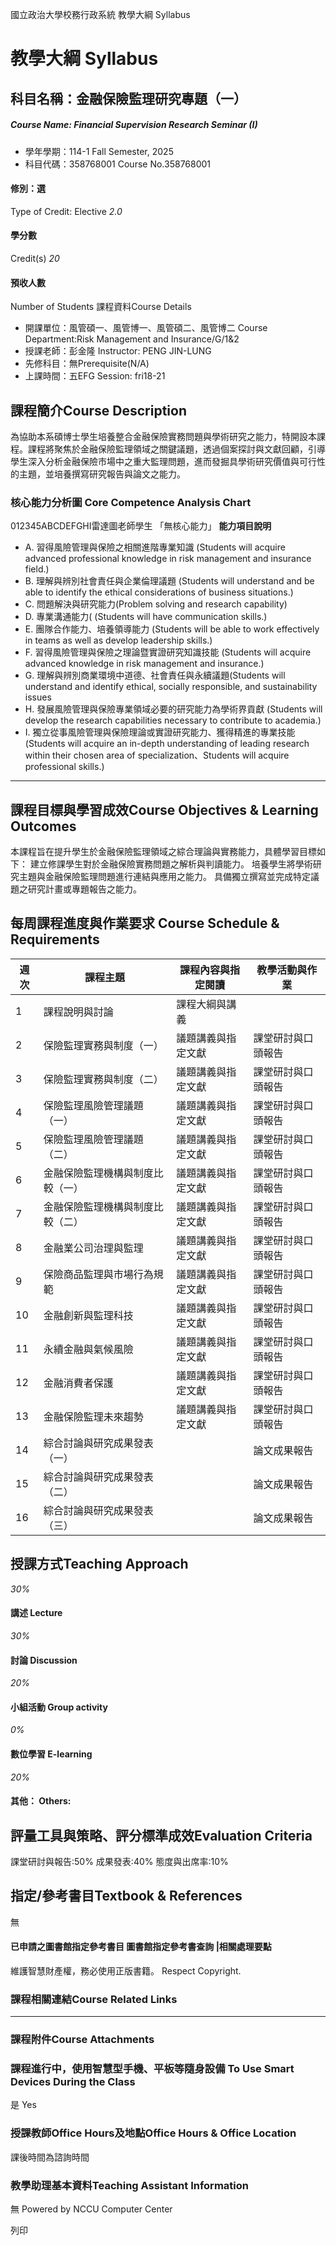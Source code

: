 國立政治大學校務行政系統 教學大綱 Syllabus
# 教學大綱 Syllabus
##  科目名稱：金融保險監理研究專題（一）
#####  Course Name: Financial Supervision Research Seminar (I)
  * 學年學期：114-1 Fall Semester, 2025 
  * 科目代碼：358768001 Course No.358768001


#### 修別：選
Type of Credit: Elective 
_2.0_
#### 學分數
Credit(s)
_20_
#### 預收人數
Number of Students
課程資料Course Details
  * 開課單位：風管碩一、風管博一、風管碩二、風管博二 Course Department:Risk Management and Insurance/G/1&2 
  * 授課老師：彭金隆 Instructor: PENG JIN-LUNG 
  * 先修科目：無Prerequisite(N/A)
  * 上課時間：五EFG Session: fri18-21


##  課程簡介Course Description
為協助本系碩博士學生培養整合金融保險實務問題與學術研究之能力，特開設本課程。課程將聚焦於金融保險監理領域之關鍵議題，透過個案探討與文獻回顧，引導學生深入分析金融保險市場中之重大監理問題，進而發掘具學術研究價值與可行性的主題，並培養撰寫研究報告與論文之能力。
###  核心能力分析圖 Core Competence Analysis Chart
012345ABCDEFGHI雷達圖老師學生
「無核心能力」 
**能力項目說明**
  * A. 習得風險管理與保險之相關進階專業知識 (Students will acquire advanced professional knowledge in risk management and insurance field.)
  * B. 理解與辨別社會責任與企業倫理議題 (Students will understand and be able to identify the ethical considerations of business situations.)
  * C. 問題解決與研究能力(Problem solving and research capability)
  * D. 專業溝通能力( (Students will have communication skills.)
  * E. 團隊合作能力、培養領導能力 (Students will be able to work effectively in teams as well as develop leadership skills.)
  * F. 習得風險管理與保險之理論暨實證研究知識技能 (Students will acquire advanced knowledge in risk management and insurance.)
  * G. 理解與辨別商業環境中道德、社會責任與永續議題(Students will understand and identify ethical, socially responsible, and sustainability issues 
  * H. 發展風險管理與保險專業領域必要的研究能力為學術界貢獻 (Students will develop the research capabilities necessary to contribute to academia.)
  * I. 獨立從事風險管理與保險理論或實證研究能力、獲得精進的專業技能(Students will acquire an in-depth understanding of leading research within their chosen area of specialization、Students will acquire professional skills.)


* * *
##  課程目標與學習成效Course Objectives & Learning Outcomes 
本課程旨在提升學生於金融保險監理領域之綜合理論與實務能力，具體學習目標如下：
建立修課學生對於金融保險實務問題之解析與判讀能力。
培養學生將學術研究主題與金融保險監理問題進行連結與應用之能力。
具備獨立撰寫並完成特定議題之研究計畫或專題報告之能力。
##  每周課程進度與作業要求 Course Schedule & Requirements
**週次** |  **課程主題** |  **課程內容與指定閱讀** |  **教學活動與作業**  
---|---|---|---  
1 |  課程說明與討論 |  課程大綱與講義 |   
2 |  保險監理實務與制度（一） |  議題講義與指定文獻 |  課堂研討與口頭報告  
3 |  保險監理實務與制度（二） |  議題講義與指定文獻 |  課堂研討與口頭報告  
4 |  保險監理風險管理議題（一） |  議題講義與指定文獻 |  課堂研討與口頭報告  
5 |  保險監理風險管理議題（二） |  議題講義與指定文獻 |  課堂研討與口頭報告  
6 |  金融保險監理機構與制度比較（一） |  議題講義與指定文獻 |  課堂研討與口頭報告  
7 |  金融保險監理機構與制度比較（二） |  議題講義與指定文獻 |  課堂研討與口頭報告  
8 |  金融業公司治理與監理 |  議題講義與指定文獻 |  課堂研討與口頭報告  
9 |  保險商品監理與市場行為規範 |  議題講義與指定文獻 |  課堂研討與口頭報告  
10 |  金融創新與監理科技 |  議題講義與指定文獻 |  課堂研討與口頭報告  
11 |  永續金融與氣候風險 |  議題講義與指定文獻 |  課堂研討與口頭報告  
12 |  金融消費者保護 |  議題講義與指定文獻 |  課堂研討與口頭報告  
13 |  金融保險監理未來趨勢 |  議題講義與指定文獻 |  課堂研討與口頭報告  
14 |  綜合討論與研究成果發表（一） |  |  論文成果報告  
15 |  綜合討論與研究成果發表（二） |  |  論文成果報告  
16 |  綜合討論與研究成果發表（三） |  |  論文成果報告  
##  授課方式Teaching Approach
_30%_
####  講述 Lecture
_30%_
####  討論 Discussion
_20%_
####  小組活動 Group activity
_0%_
####  數位學習 E-learning
_20%_
####  其他： Others:
##  評量工具與策略、評分標準成效Evaluation Criteria
課堂研討與報告:50%
成果發表:40%
態度與出席率:10%
##  指定/參考書目Textbook & References
無
####  已申請之圖書館指定參考書目  圖書館指定參考書查詢 |相關處理要點
維護智慧財產權，務必使用正版書籍。 Respect Copyright.
###  課程相關連結Course Related Links
* * *
###  課程附件Course Attachments
###  課程進行中，使用智慧型手機、平板等隨身設備 To Use Smart Devices During the Class
是  Yes
###  授課教師Office Hours及地點Office Hours & Office Location
課後時間為諮詢時間
###  教學助理基本資料Teaching Assistant Information
無
Powered by NCCU Computer Center
  
列印
